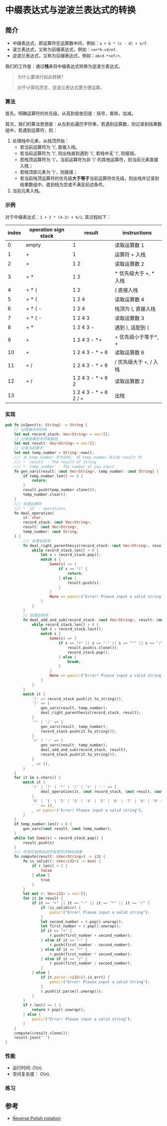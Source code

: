 # 中缀表达式与逆波兰表达式的转换

## 简介

- 中缀表达式，即运算符在运算数中间，例如：`a + b * (c - d) + e/f`.
- 波兰表达式，又称为前缀表达式，例如：`+a+*b-cd/ef`.
- 逆波兰表达式，又称为后缀表达式，例如：`abcd-*+ef/+`.

我们的工作是：通过**栈**来将中缀表达式转换为逆波兰表达式。

> 为什么要进行如此转换?
>
> 对于计算机而言，逆波兰表达式更方便运算。

### 算法

首先，明确运算符的优先级，从高到低依旧是：括号，乘除，加减。

其次，我们的算法思想是：从左到右遍历字符串，若遇到运算数，则记录到结果数组中，若遇到运算符，则：

1. 处理栈中元素，从栈顶开始：
    - 若当前运算符为 '(', 直接入栈。
    - 若当前运算符为 ')', 则出栈直到遇到 '(', 若栈中无 '(', 则报错。
    - 若栈顶运算符为 '('，当前运算符为非 ')' 的其他运算符，则当前元素直接入栈；
    - 若栈顶部元素为 ')'，则报错；
    - 若当前栈顶运算符的优先级**大于等于**当前运算符优先级，则出栈并记录到结果数组中，直到栈为空或不满足前述条件。
2. 当前元素入栈。

### 示例

对于中缀表达式：`1 + 2 * (4-3) + 6/2`, 其过程如下：

|index |operation sign stack|result                  | instructions     |
| -    |  -                 | -                      |  -               |
| 0    | empty              | 1                      | 读取运算数 1       |
| 1    | +                  | 1                      | 运算符 + 入栈      |
| 2    | +                  | 1 2                    | 读取运算数 2       |
| 3    | + *| 1 2                    |* 优先级大于 +, * 入栈  |
| 4    | + * (              | 1 2                    | ( 直接入栈        |
| 5    | + * (              | 1 2 4                  | 读取运算数 4       |
| 6    | + * ( -            | 1 2 4                  | 栈顶为 (, 直接入栈  |
| 7    | + * ( -            | 1 2 4 3                | 读取运算数 3       |
| 8    | + *                | 1 2 4 3 -              | 遇到 ), 适配到 (   |
| 9    | +                  | 1 2 4 3 - *+          | + 优先级小于等于*, +   |
| 10   | +                  | 1 2 4 3 - * + 6        | 读取运算数 6       |
| 11   | + /                | 1 2 4 3 - * + 6        | / 优先级大于 +, / 入栈  |
| 12   | + /                | 1 2 4 3 - * + 6 2      | 读取运算数 2       |
| 13   |                    | 1 2 4 3 - * + 6 2 / +  | 出栈              |

### 实现

```rust
pub fn in2post(s: String) -> String {
    // 记录操作符的栈
    let mut record_stack: Vec<String> = vec![];
    // 记录结果的字符串数组
    let mut result: Vec<String> = vec![];
    // 记录当前数字
    let mut temp_number = String::new();
    /// 当 temp_number 不为空时， 将 temp_number 存入到 result 中
    /// * `result` - The result of string
    /// * `temp_number` - The number of you input
    fn gen_vars(result: &mut Vec<String>, temp_number: &mut String) {
        if temp_number.len() == 0 {
            return;
        }
        result.push(temp_number.clone());
        temp_number.clear();
    }
    /// 处理运算符
    /// * `it` - operations
    fn deal_operation(
        it: char,
        record_stack: &mut Vec<String>,
        result: &mut Vec<String>,
        temp_number: &mut String,
    ) {
        /// 处理右括号
        fn deal_right_parenthesis(record_stack: &mut Vec<String>, result: &mut Vec<String>) {
            while record_stack.len() > 0 {
                let s = record_stack.pop();
                match s {
                    Some(s) => {
                        if s == "(" {
                            return;
                        } else {
                            result.push(s);
                        }
                    }
                    None => panic!("Error! Please input a valid string"),
                }
            }
        }
        // 处理加减号
        fn deal_add_and_sub(record_stack: &mut Vec<String>, result: &mut Vec<String>) {
            while record_stack.len() > 0 {
                let s = record_stack.last();
                match s {
                    Some(s) => {
                        if s == "+" || s == "-" || s == "*" || s == "/" {
                            result.push(s.clone());
                            record_stack.pop();
                        } else {
                            break;
                        }
                    }
                    None => panic!("Error! Please input a valid string"),
                }
            }
        }
        match it {
            '(' => record_stack.push(it.to_string()),
            ')' => {
                gen_vars(result, temp_number);
                deal_right_parenthesis(record_stack, result);
            }
            '*' | '/' => {
                gen_vars(result, temp_number);
                record_stack.push(it.to_string());
            }
            '+' | '-' => {
                gen_vars(result, temp_number);
                deal_add_and_sub(record_stack, result);
                record_stack.push(it.to_string());
            }
            _ => (),
        }
    }
    for it in s.chars() {
        match it {
            '(' | ')' | '*' | '/' | '+' | '-' => {
                deal_operation(it, &mut record_stack, &mut result, &mut temp_number);
            }
            '0' | '1' | '2' | '3' | '4' | '5' | '6' | '7' | '8' | '9' => temp_number.push(it),
            ' ' => (),
            _ => panic!("Error! Please input a valid string"),
        }
    }
    if temp_number.len() > 0 {
        gen_vars(&mut result, &mut temp_number);
    }
    while let Some(s) = record_stack.pop() {
        result.push(s)
    }
    /// 检查后缀表达式的有效性并输出结果
    fn compute(result: &Vec<String>) -> i32 {
        fn is_valid(r: &Vec<i32>) -> bool {
            if r.len() < 2 {
                false
            } else {
                true
            }
        }
        let mut r: Vec<i32> = vec![];
        for it in result {
            if it == "+" || it == "-" || it == "*" || it == "/" {
                if !is_valid(&r) {
                    panic!("Error! Please input a valid string");
                }
                let second_number = r.pop().unwrap();
                let first_number = r.pop().unwrap();
                if it == "+" {
                    r.push(first_number + second_number);
                } else if it == "-" {
                    r.push(first_number - second_number);
                } else if it == "*" {
                    r.push(first_number * second_number);
                } else if it == "/" {
                    r.push(first_number / second_number);
                }
            } else {
                if it.parse::<i32>().is_err() {
                    panic!("Error! Please input a valid string");
                }
                r.push(it.parse().unwrap());
            }
        }
        if r.len() == 1 {
            return r.pop().unwrap();
        } else {
            panic!("Error! Please input a valid string");
        }
    }
    compute(&result.clone());
    result.join(" ")
}
```

### 性能

- 运行时间: $O(n)$.
- 空间复杂度： $O(n)$.

### 练习

## 参考

- [Reverse Polish notation](https://en.wikipedia.org/wiki/Reverse_Polish_notation)

